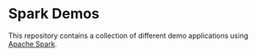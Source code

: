 Spark Demos
===========

This repository contains a collection of different demo applications using [Apache Spark](https://spark.apache.org/).

